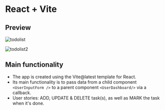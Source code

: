 # React + Vite

## Preview
![todolist](public/assets/images/todolist.png)

![todolist2](public/assets/images/todolist2.png)

## Main functionality
- The app is created using the Vite@latest template for React.
- Its main functionality is to pass data from a child component `<UserInputForm />` to a parent component `<UserDashboard/>` via a callback.
- User stories: ADD, UPDATE & DELETE task(s), as well as MARK the task when it's done.

